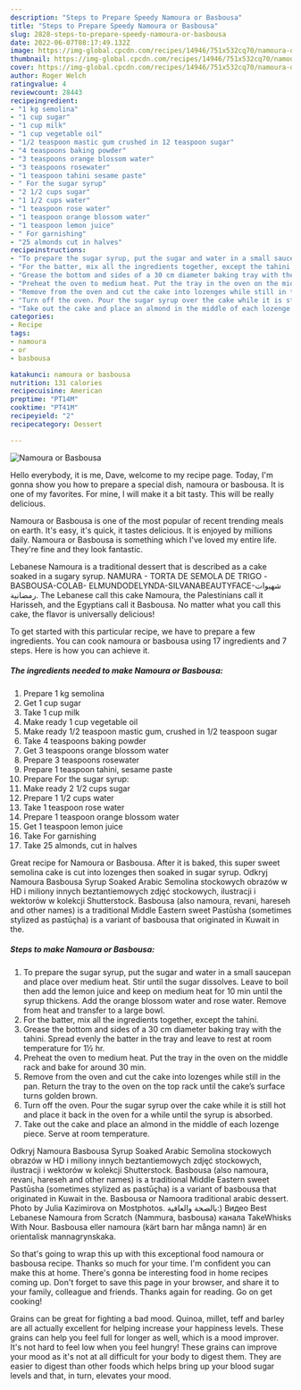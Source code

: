 ```yaml
---
description: "Steps to Prepare Speedy Namoura or Basbousa"
title: "Steps to Prepare Speedy Namoura or Basbousa"
slug: 2828-steps-to-prepare-speedy-namoura-or-basbousa
date: 2022-06-07T08:17:49.132Z
image: https://img-global.cpcdn.com/recipes/14946/751x532cq70/namoura-or-basbousa-recipe-main-photo.jpg
thumbnail: https://img-global.cpcdn.com/recipes/14946/751x532cq70/namoura-or-basbousa-recipe-main-photo.jpg
cover: https://img-global.cpcdn.com/recipes/14946/751x532cq70/namoura-or-basbousa-recipe-main-photo.jpg
author: Roger Welch
ratingvalue: 4
reviewcount: 28443
recipeingredient:
- "1 kg semolina"
- "1 cup sugar"
- "1 cup milk"
- "1 cup vegetable oil"
- "1/2 teaspoon mastic gum crushed in 12 teaspoon sugar"
- "4 teaspoons baking powder"
- "3 teaspoons orange blossom water"
- "3 teaspoons rosewater"
- "1 teaspoon tahini sesame paste"
- " For the sugar syrup"
- "2 1/2 cups sugar"
- "1 1/2 cups water"
- "1 teaspoon rose water"
- "1 teaspoon orange blossom water"
- "1 teaspoon lemon juice"
- " For garnishing"
- "25 almonds cut in halves"
recipeinstructions:
- "To prepare the sugar syrup, put the sugar and water in a small saucepan and place over medium heat. Stir until the sugar dissolves. Leave to boil then add the lemon juice and keep on medium heat for 10 min until the syrup thickens. Add the orange blossom water and rose water. Remove from heat and transfer to a large bowl."
- "For the batter, mix all the ingredients together, except the tahini."
- "Grease the bottom and sides of a 30 cm diameter baking tray with the tahini. Spread evenly the batter in the tray and leave to rest at room temperature for 1½ hr."
- "Preheat the oven to medium heat. Put the tray in the oven on the middle rack and bake for around 30 min."
- "Remove from the oven and cut the cake into lozenges while still in the pan. Return the tray to the oven on the top rack until the cake’s surface turns golden brown."
- "Turn off the oven. Pour the sugar syrup over the cake while it is still hot and place it back in the oven for a while until the syrup is absorbed."
- "Take out the cake and place an almond in the middle of each lozenge piece. Serve at room temperature."
categories:
- Recipe
tags:
- namoura
- or
- basbousa

katakunci: namoura or basbousa 
nutrition: 131 calories
recipecuisine: American
preptime: "PT14M"
cooktime: "PT41M"
recipeyield: "2"
recipecategory: Dessert

---
```



![Namoura or Basbousa](https://img-global.cpcdn.com/recipes/14946/751x532cq70/namoura-or-basbousa-recipe-main-photo.jpg)

Hello everybody, it is me, Dave, welcome to my recipe page. Today, I'm gonna show you how to prepare a special dish, namoura or basbousa. It is one of my favorites. For mine, I will make it a bit tasty. This will be really delicious.

Namoura or Basbousa is one of the most popular of recent trending meals on earth. It's easy, it's quick, it tastes delicious. It is enjoyed by millions daily. Namoura or Basbousa is something which I've loved my entire life. They're fine and they look fantastic.

Lebanese Namoura is a traditional dessert that is described as a cake soaked in a sugary syrup. NAMURA - TORTA DE SEMOLA DE TRIGO -BASBOUSA-COLAB- ELMUNDODELYNDA-SILVANABEAUTYFACE-شهيوات رمضانية. The Lebanese call this cake Namoura, the Palestinians call it Harisseh, and the Egyptians call it Basbousa. No matter what you call this cake, the flavor is universally delicious!


To get started with this particular recipe, we have to prepare a few ingredients. You can cook namoura or basbousa using 17 ingredients and 7 steps. Here is how you can achieve it.

<!--inarticleads1-->

##### The ingredients needed to make Namoura or Basbousa:

1. Prepare 1 kg semolina
1. Get 1 cup sugar
1. Take 1 cup milk
1. Make ready 1 cup vegetable oil
1. Make ready 1/2 teaspoon mastic gum, crushed in 1/2 teaspoon sugar
1. Take 4 teaspoons baking powder
1. Get 3 teaspoons orange blossom water
1. Prepare 3 teaspoons rosewater
1. Prepare 1 teaspoon tahini, sesame paste
1. Prepare  For the sugar syrup:
1. Make ready 2 1/2 cups sugar
1. Prepare 1 1/2 cups water
1. Take 1 teaspoon rose water
1. Prepare 1 teaspoon orange blossom water
1. Get 1 teaspoon lemon juice
1. Take  For garnishing
1. Take 25 almonds, cut in halves


Great recipe for Namoura or Basbousa. After it is baked, this super sweet semolina cake is cut into lozenges then soaked in sugar syrup. Odkryj Namoura Basbousa Syrup Soaked Arabic Semolina stockowych obrazów w HD i miliony innych beztantiemowych zdjęć stockowych, ilustracji i wektorów w kolekcji Shutterstock. Basbousa (also namoura, revani, hareseh and other names) is a traditional Middle Eastern sweet Pastūsha (sometimes stylized as pastūçha) is a variant of basbousa that originated in Kuwait in the. 

<!--inarticleads2-->

##### Steps to make Namoura or Basbousa:

1. To prepare the sugar syrup, put the sugar and water in a small saucepan and place over medium heat. Stir until the sugar dissolves. Leave to boil then add the lemon juice and keep on medium heat for 10 min until the syrup thickens. Add the orange blossom water and rose water. Remove from heat and transfer to a large bowl.
1. For the batter, mix all the ingredients together, except the tahini.
1. Grease the bottom and sides of a 30 cm diameter baking tray with the tahini. Spread evenly the batter in the tray and leave to rest at room temperature for 1½ hr.
1. Preheat the oven to medium heat. Put the tray in the oven on the middle rack and bake for around 30 min.
1. Remove from the oven and cut the cake into lozenges while still in the pan. Return the tray to the oven on the top rack until the cake’s surface turns golden brown.
1. Turn off the oven. Pour the sugar syrup over the cake while it is still hot and place it back in the oven for a while until the syrup is absorbed.
1. Take out the cake and place an almond in the middle of each lozenge piece. Serve at room temperature.


Odkryj Namoura Basbousa Syrup Soaked Arabic Semolina stockowych obrazów w HD i miliony innych beztantiemowych zdjęć stockowych, ilustracji i wektorów w kolekcji Shutterstock. Basbousa (also namoura, revani, hareseh and other names) is a traditional Middle Eastern sweet Pastūsha (sometimes stylized as pastūçha) is a variant of basbousa that originated in Kuwait in the. Basbousa or Namoora traditional arabic dessert. Photo by Julia Kazimirova on Mostphotos. بالصحة والعافية:) Видео Best Lebanese Namoura from Scratch (Nammura, basbousa) канала TakeWhisks With Nour. Basbousa eller namoura (kärt barn har många namn) är en orientalisk mannagrynskaka. 

So that's going to wrap this up with this exceptional food namoura or basbousa recipe. Thanks so much for your time. I'm confident you can make this at home. There's gonna be interesting food in home recipes coming up. Don't forget to save this page in your browser, and share it to your family, colleague and friends. Thanks again for reading. Go on get cooking!

Grains can be great for fighting a bad mood. Quinoa, millet, teff and barley are all actually excellent for helping increase your happiness levels. These grains can help you feel full for longer as well, which is a mood improver. It's not hard to feel low when you feel hungry! These grains can improve your mood as it's not at all difficult for your body to digest them. They are easier to digest than other foods which helps bring up your blood sugar levels and that, in turn, elevates your mood.
